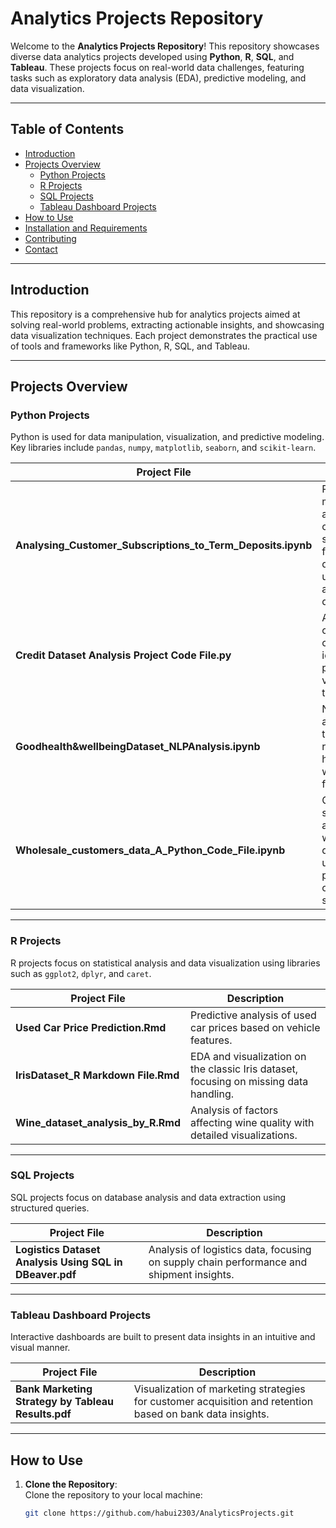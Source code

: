 # Analytics Projects Repository  

Welcome to the **Analytics Projects Repository**! This repository showcases diverse data analytics projects developed using **Python**, **R**, **SQL**, and **Tableau**. These projects focus on real-world data challenges, featuring tasks such as exploratory data analysis (EDA), predictive modeling, and data visualization.

---

## **Table of Contents**  
- [Introduction](#introduction)  
- [Projects Overview](#projects-overview)  
  - [Python Projects](#python-projects)  
  - [R Projects](#r-projects)  
  - [SQL Projects](#sql-projects)  
  - [Tableau Dashboard Projects](#tableau-dashboard-projects)  
- [How to Use](#how-to-use)  
- [Installation and Requirements](#installation-and-requirements)  
- [Contributing](#contributing)  
- [Contact](#contact)  

---

## **Introduction**  

This repository is a comprehensive hub for analytics projects aimed at solving real-world problems, extracting actionable insights, and showcasing data visualization techniques. Each project demonstrates the practical use of tools and frameworks like Python, R, SQL, and Tableau.

---

## **Projects Overview**  

### **Python Projects**  
Python is used for data manipulation, visualization, and predictive modeling. Key libraries include `pandas`, `numpy`, `matplotlib`, `seaborn`, and `scikit-learn`.  

| Project File                                      | Description                                                                                   |  
|--------------------------------------------------|-----------------------------------------------------------------------------------------------|  
| **Analysing_Customer_Subscriptions_to_Term_Deposits.ipynb** | Predictive modeling to analyze customer subscriptions for term deposits using train and test datasets. |  
| **Credit Dataset Analysis Project Code File.py** | Analysis of customer credit data to identify risk patterns and visualize trends.              |  
| **Goodhealth&wellbeingDataset_NLPAnalysis.ipynb** | NLP-based analysis of text data related to health and well-being for insights.                |  
| **Wholesale_customers_data_A_Python_Code_File.ipynb** | Customer segmentation analysis of wholesale data to uncover patterns and optimize strategies. |  

---

### **R Projects**  
R projects focus on statistical analysis and data visualization using libraries such as `ggplot2`, `dplyr`, and `caret`.  

| Project File                                      | Description                                                                                   |  
|--------------------------------------------------|-----------------------------------------------------------------------------------------------|  
| **Used Car Price Prediction.Rmd**                | Predictive analysis of used car prices based on vehicle features.                             |  
| **IrisDataset_R Markdown File.Rmd**              | EDA and visualization on the classic Iris dataset, focusing on missing data handling.         |  
| **Wine_dataset_analysis_by_R.Rmd**               | Analysis of factors affecting wine quality with detailed visualizations.                      |  

---

### **SQL Projects**  
SQL projects focus on database analysis and data extraction using structured queries.  

| Project File                                      | Description                                                                                   |  
|--------------------------------------------------|-----------------------------------------------------------------------------------------------|  
| **Logistics Dataset Analysis Using SQL in DBeaver.pdf** | Analysis of logistics data, focusing on supply chain performance and shipment insights.        |  

---

### **Tableau Dashboard Projects**  
Interactive dashboards are built to present data insights in an intuitive and visual manner.  

| Project File                                      | Description                                                                                   |  
|--------------------------------------------------|-----------------------------------------------------------------------------------------------|  
| **Bank Marketing Strategy by Tableau Results.pdf** | Visualization of marketing strategies for customer acquisition and retention based on bank data insights. |  

---

## **How to Use**  

1. **Clone the Repository**:  
   Clone the repository to your local machine:  
   ```bash  
   git clone https://github.com/habui2303/AnalyticsProjects.git  
